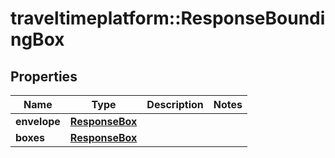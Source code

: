 # traveltimeplatform::ResponseBoundingBox

## Properties
Name | Type | Description | Notes
------------ | ------------- | ------------- | -------------
**envelope** | [**ResponseBox**](ResponseBox.md) |  | 
**boxes** | [**ResponseBox**](ResponseBox.md) |  | 


